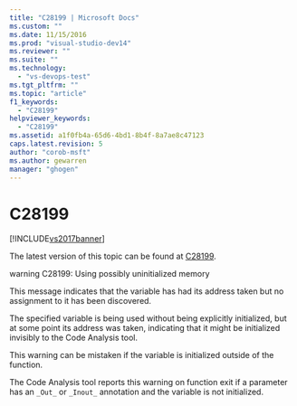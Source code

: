 ```yaml
---
title: "C28199 | Microsoft Docs"
ms.custom: ""
ms.date: 11/15/2016
ms.prod: "visual-studio-dev14"
ms.reviewer: ""
ms.suite: ""
ms.technology: 
  - "vs-devops-test"
ms.tgt_pltfrm: ""
ms.topic: "article"
f1_keywords: 
  - "C28199"
helpviewer_keywords: 
  - "C28199"
ms.assetid: a1f0fb4a-65d6-4bd1-8b4f-8a7ae8c47123
caps.latest.revision: 5
author: "corob-msft"
ms.author: gewarren
manager: "ghogen"
---
```

# C28199
[!INCLUDE[vs2017banner](../includes/vs2017banner.md)]

The latest version of this topic can be found at [C28199](https://docs.microsoft.com/visualstudio/code-quality/c28199).  
  
warning C28199: Using possibly uninitialized memory  
  
 This message indicates that the variable has had its address taken but no assignment to it has been discovered.  
  
 The specified variable is being used without being explicitly initialized, but at some point its address was taken, indicating that it might be initialized invisibly to the Code Analysis tool.  
  
 This warning can be mistaken if the variable is initialized outside of the function.  
  
 The Code Analysis tool reports this warning on function exit if a parameter has an `_Out_` or `_Inout_` annotation and the variable is not initialized.



